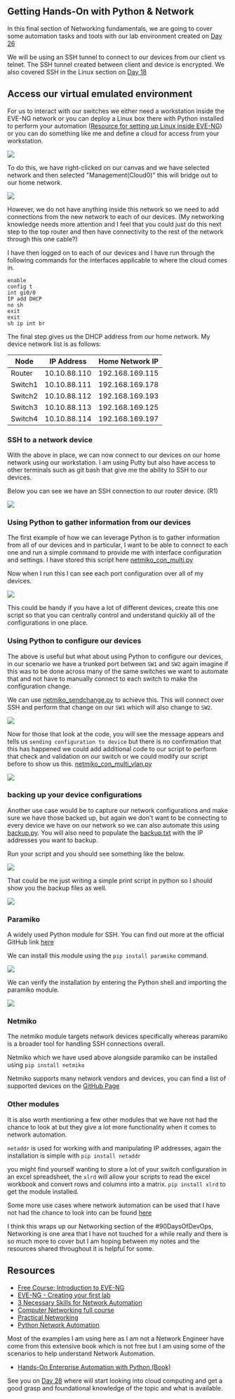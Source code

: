 ## Getting Hands-On with Python & Network

In this final section of Networking fundamentals, we are going to cover some automation tasks and tools with our lab environment created on [Day 26](day26.md)

We will be using an SSH tunnel to connect to our devices from our client vs telnet. The SSH tunnel created between client and device is encrypted. We also covered SSH in the Linux section on [Day 18](day18.md)

## Access our virtual emulated environment

For us to interact with our switches we either need a workstation inside the EVE-NG network or you can deploy a Linux box there with Python installed to perform your automation ([Resource for setting up Linux inside EVE-NG](https://www.youtube.com/watch?v=3Qstk3zngrY)) or you can do something like me and define a cloud for access from your workstation.

![](Images/Day27_Networking3.png)

To do this, we have right-clicked on our canvas and we have selected network and then selected "Management(Cloud0)" this will bridge out to our home network.

![](Images/Day27_Networking4.png)

However, we do not have anything inside this network so we need to add connections from the new network to each of our devices. (My networking knowledge needs more attention and I feel that you could just do this next step to the top router and then have connectivity to the rest of the network through this one cable?)

I have then logged on to each of our devices and I have run through the following commands for the interfaces applicable to where the cloud comes in.

```
enable
config t
int gi0/0
IP add DHCP
no sh
exit
exit
sh ip int br
```

The final step gives us the DHCP address from our home network. My device network list is as follows:

| Node    | IP Address   | Home Network IP |
| ------- | ------------ | --------------- |
| Router  | 10.10.88.110 | 192.168.169.115 |
| Switch1 | 10.10.88.111 | 192.168.169.178 |
| Switch2 | 10.10.88.112 | 192.168.169.193 |
| Switch3 | 10.10.88.113 | 192.168.169.125 |
| Switch4 | 10.10.88.114 | 192.168.169.197 |

### SSH to a network device

With the above in place, we can now connect to our devices on our home network using our workstation. I am using Putty but also have access to other terminals such as git bash that give me the ability to SSH to our devices.

Below you can see we have an SSH connection to our router device. (R1)

![](Images/Day27_Networking5.png)

### Using Python to gather information from our devices

The first example of how we can leverage Python is to gather information from all of our devices and in particular, I want to be able to connect to each one and run a simple command to provide me with interface configuration and settings. I have stored this script here [netmiko_con_multi.py](Networking/netmiko_con_multi.py)

Now when I run this I can see each port configuration over all of my devices.

![](Images/Day27_Networking6.png)

This could be handy if you have a lot of different devices, create this one script so that you can centrally control and understand quickly all of the configurations in one place.

### Using Python to configure our devices

The above is useful but what about using Python to configure our devices, in our scenario we have a trunked port between `SW1` and `SW2` again imagine if this was to be done across many of the same switches we want to automate that and not have to manually connect to each switch to make the configuration change.

We can use [netmiko_sendchange.py](Networking/netmiko_sendchange.py) to achieve this. This will connect over SSH and perform that change on our `SW1` which will also change to `SW2`.

![](Images/Day27_Networking7.png)

Now for those that look at the code, you will see the message appears and tells us `sending configuration to device` but there is no confirmation that this has happened we could add additional code to our script to perform that check and validation on our switch or we could modify our script before to show us this. [netmiko_con_multi_vlan.py](Networking/netmiko_con_multi_vlan.py)

![](Images/Day27_Networking8.png)

### backing up your device configurations

Another use case would be to capture our network configurations and make sure we have those backed up, but again we don't want to be connecting to every device we have on our network so we can also automate this using [backup.py](Networking/backup.py). You will also need to populate the [backup.txt](Networking/backup.txt) with the IP addresses you want to backup.

Run your script and you should see something like the below.

![](Images/Day27_Networking9.png)

That could be me just writing a simple print script in python so I should show you the backup files as well.

![](Images/Day27_Networking10.png)

### Paramiko

A widely used Python module for SSH. You can find out more at the official GitHub link [here](https://github.com/paramiko/paramiko)

We can install this module using the `pip install paramiko` command.

![](Images/Day27_Networking1.png)

We can verify the installation by entering the Python shell and importing the paramiko module.

![](Images/Day27_Networking2.png)

### Netmiko

The netmiko module targets network devices specifically whereas paramiko is a broader tool for handling SSH connections overall.

Netmiko which we have used above alongside paramiko can be installed using `pip install netmiko`

Netmiko supports many network vendors and devices, you can find a list of supported devices on the [GitHub Page](https://github.com/ktbyers/netmiko#supports)

### Other modules

It is also worth mentioning a few other modules that we have not had the chance to look at but they give a lot more functionality when it comes to network automation.

`netaddr` is used for working with and manipulating IP addresses, again the installation is simple with `pip install netaddr`

you might find yourself wanting to store a lot of your switch configuration in an excel spreadsheet, the `xlrd` will allow your scripts to read the excel workbook and convert rows and columns into a matrix. `pip install xlrd` to get the module installed.

Some more use cases where network automation can be used that I have not had the chance to look into can be found [here](https://github.com/ktbyers/pynet/tree/master/presentations/dfwcug/examples)

I think this wraps up our Networking section of the #90DaysOfDevOps, Networking is one area that I have not touched for a while really and there is so much more to cover but I am hoping between my notes and the resources shared throughout it is helpful for some.

## Resources

- [Free Course: Introduction to EVE-NG](https://www.youtube.com/watch?v=g6B0f_E0NMg)
- [EVE-NG - Creating your first lab](https://www.youtube.com/watch?v=9dPWARirtK8)
- [3 Necessary Skills for Network Automation](https://www.youtube.com/watch?v=KhiJ7Fu9kKA&list=WL&index=122&t=89s)
- [Computer Networking full course](https://www.youtube.com/watch?v=IPvYjXCsTg8)
- [Practical Networking](http://www.practicalnetworking.net/)
- [Python Network Automation](https://www.youtube.com/watch?v=xKPzLplPECU&list=WL&index=126)

Most of the examples I am using here as I am not a Network Engineer have come from this extensive book which is not free but I am using some of the scenarios to help understand Network Automation.

- [Hands-On Enterprise Automation with Python (Book)](https://www.packtpub.com/product/hands-on-enterprise-automation-with-python/9781788998512)

See you on [Day 28](day28.md) where will start looking into cloud computing and get a good grasp and foundational knowledge of the topic and what is available.
